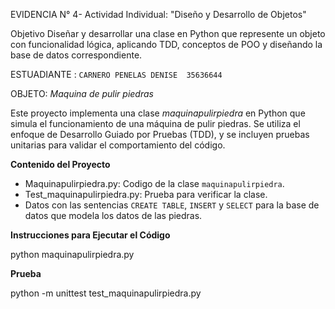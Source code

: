 EVIDENCIA N° 4- Actividad Individual: "Diseño y Desarrollo de Objetos"

Objetivo
Diseñar y desarrollar una clase en Python que represente un objeto con funcionalidad
lógica, aplicando TDD, conceptos de POO y diseñando la base de datos correspondiente.

ESTUADIANTE : `CARNERO PENELAS DENISE  35636644`

OBJETO: *Maquina de pulir piedras*

Este proyecto implementa una clase *maquinapulirpiedra* en Python que simula el funcionamiento de una máquina de pulir piedras. Se utiliza el enfoque de Desarrollo Guiado por Pruebas (TDD), y se incluyen pruebas unitarias para validar el comportamiento del código.

**Contenido del Proyecto**

- Maquinapulirpiedra.py: Codigo de la clase `maquinapulirpiedra`.
- Test_maquinapulirpiedra.py: Prueba para verificar la clase.
- Datos con las sentencias `CREATE TABLE`, `INSERT` y `SELECT` para la base de datos que modela los datos de las piedras.
  
  

**Instrucciones para Ejecutar el Código**

python maquinapulirpiedra.py

**Prueba**

python -m unittest test_maquinapulirpiedra.py


